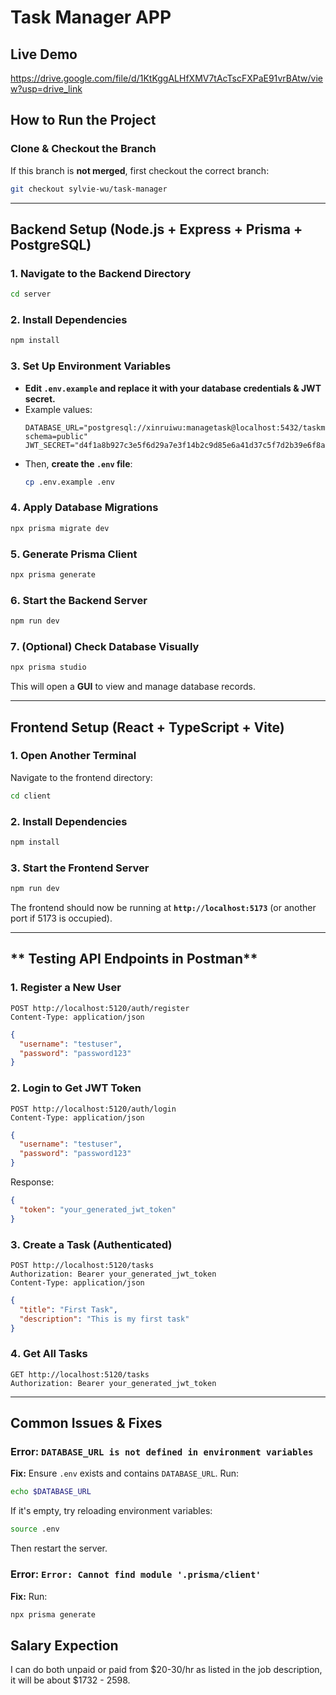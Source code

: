 # Task Manager APP

## Live Demo
https://drive.google.com/file/d/1KtKggALHfXMV7tAcTscFXPaE91vrBAtw/view?usp=drive_link

## How to Run the Project

### **Clone & Checkout the Branch**
If this branch is **not merged**, first checkout the correct branch:
```sh
git checkout sylvie-wu/task-manager
```

---
## **Backend Setup** (Node.js + Express + Prisma + PostgreSQL)
### 1️. Navigate to the Backend Directory
```sh
cd server
```

### 2️. Install Dependencies
```sh
npm install
```

### 3️. Set Up Environment Variables
- **Edit `.env.example` and replace it with your database credentials & JWT secret.**
- Example values:
  ```env
  DATABASE_URL="postgresql://xinruiwu:managetask@localhost:5432/taskmanager?schema=public"
  JWT_SECRET="d4f1a8b927c3e5f6d29a7e3f14b2c9d85e6a41d37c5f7d2b39e6f8a21c5d7e8f"
  ```
- Then, **create the `.env` file**:
  ```sh
  cp .env.example .env
  ```

### 4️. Apply Database Migrations
```sh
npx prisma migrate dev
```

### 5️. Generate Prisma Client
```sh
npx prisma generate
```

### 6️. Start the Backend Server
```sh
npm run dev
```

### 7️. (Optional) Check Database Visually
```sh
npx prisma studio
```
This will open a **GUI** to view and manage database records.

---
## **Frontend Setup** (React + TypeScript + Vite)
### 1️. Open Another Terminal
Navigate to the frontend directory:
```sh
cd client
```

### 2️. Install Dependencies
```sh
npm install
```

### 3️. Start the Frontend Server
```sh
npm run dev
```

The frontend should now be running at **`http://localhost:5173`** (or another port if 5173 is occupied).

---
## ** Testing API Endpoints in Postman**
### **1️. Register a New User**
```http
POST http://localhost:5120/auth/register
Content-Type: application/json
```
```json
{
  "username": "testuser",
  "password": "password123"
}
```

### **2️. Login to Get JWT Token**
```http
POST http://localhost:5120/auth/login
Content-Type: application/json
```
```json
{
  "username": "testuser",
  "password": "password123"
}
```
Response:
```json
{
  "token": "your_generated_jwt_token"
}
```

### **3️. Create a Task (Authenticated)**
```http
POST http://localhost:5120/tasks
Authorization: Bearer your_generated_jwt_token
Content-Type: application/json
```
```json
{
  "title": "First Task",
  "description": "This is my first task"
}
```

### **4️. Get All Tasks**
```http
GET http://localhost:5120/tasks
Authorization: Bearer your_generated_jwt_token
```

---
## **Common Issues & Fixes**
### **Error: `DATABASE_URL is not defined in environment variables`**
 **Fix:** Ensure `.env` exists and contains `DATABASE_URL`. Run:
```sh
echo $DATABASE_URL
```
If it's empty, try reloading environment variables:
```sh
source .env
```
Then restart the server.

###  **Error: `Error: Cannot find module '.prisma/client'`**
**Fix:** Run:
```sh
npx prisma generate
```

## Salary Expection
I can do both unpaid or paid from $20-30/hr as listed in the job description, it will be about $1732 - 2598.